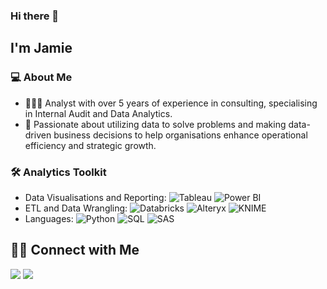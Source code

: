 ### Hi there 👋 
## I'm Jamie

### 💻 About Me 
- 👩🏻‍💻 Analyst with over 5 years of experience in consulting, specialising in Internal Audit and Data Analytics. 
- 🩷 Passionate about utilizing data to solve problems and making data-driven business decisions to help organisations enhance operational efficiency and strategic growth.


### 🛠 Analytics Toolkit

- Data Visualisations and Reporting: ![Tableau](https://img.shields.io/badge/Tableau-E97627?style=for-the-badge&logo=Tableau&logoColor=white) ![Power BI](https://img.shields.io/badge/PowerBI-F2C811?style=for-the-badge&logo=Power%20BI&logoColor=white)
- ETL and Data Wrangling: ![Databricks](https://img.shields.io/badge/Databricks-FF3621?style=for-the-badge&logo=Databricks&logoColor=white) ![Alteryx](https://img.shields.io/badge/Alteryx-blue?style=for-the-badge&logoColor=white) ![KNIME](https://img.shields.io/badge/KNIME-FFFF00?style=for-the-badge&logoColor=white)
- Languages: ![Python](https://img.shields.io/badge/Python-FFD43B?style=for-the-badge&logo=python&logoColor=blue) ![SQL](https://img.shields.io/badge/Microsoft%20SQL%20Server-CC2927?style=for-the-badge&logo=microsoft%20sql%20server&logoColor=white) ![SAS](https://img.shields.io/badge/SAS-125E97?style=for-the-badge&logoColor=white)


##  🤝🏻 Connect with Me

<p align="left">
<a href="https://www.linkedin.com/in/jamiekpy"><img src="https://img.shields.io/badge/-Jamie%20Koh-0077B5?style=flat-square&logo=Linkedin&logoColor=white"/></a>
<a href="mailto:jamie.kpy@gmail.com"><img src="https://img.shields.io/badge/-jamie.kpy@gmail.com-D14836?style=flat-square&logo=Gmail&logoColor=white"/></a>


<!--
**jamiekpy/jamiekpy** is a ✨ _special_ ✨ repository because its `README.md` (this file) appears on your GitHub profile.

Here are some ideas to get you started:

- 🔭 I’m currently working on ...
- 🌱 I’m currently learning ...
- 👯 I’m looking to collaborate on ...
- 🤔 I’m looking for help with ...
- 💬 Ask me about ...
- 📫 How to reach me: ...
- 😄 Pronouns: ...
- ⚡ Fun fact: ...
-->
